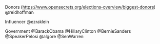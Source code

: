 Donors (https://www.opensecrets.org/elections-overview/biggest-donors)
@reidhoffman

Influencer
@ezraklein

Government
@BarackObama
@HillaryClinton
@BernieSanders
@SpeakerPelosi
@algore
@SenWarren


